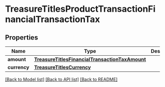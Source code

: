# TreasureTitlesProductTransactionFinancialTransactionTax

## Properties
Name | Type | Description | Notes
------------ | ------------- | ------------- | -------------
**amount** | [**TreasureTitlesFinancialTransactionTaxAmount**](TreasureTitlesFinancialTransactionTaxAmount.md) |  | 
**currency** | [**TreasureTitlesCurrency**](TreasureTitlesCurrency.md) |  | 

[[Back to Model list]](../README.md#documentation-for-models) [[Back to API list]](../README.md#documentation-for-api-endpoints) [[Back to README]](../README.md)


